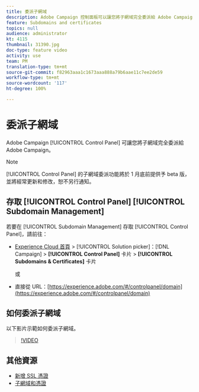 ```yaml
---
title: 委派子網域
description: Adobe Campaign 控制面板可以讓您將子網域完全委派給 Adobe Campaign。請依照下列步驟以執行此操作。
feature: Subdomains and certificates
topics: null
audience: administrator
kt: 4115
thumbnail: 31390.jpg
doc-type: feature video
activity: use
team: PM
translation-type: tm+mt
source-git-commit: f82963aaa1c1673aaa888a79b6aae11c7ee2de59
workflow-type: tm+mt
source-wordcount: '117'
ht-degree: 100%

---
```



# 委派子網域

Adobe Campaign [!UICONTROL Control Panel] 可讓您將子網域完全委派給 Adobe Campaign。

>[!NOTE]
>
>[!UICONTROL Control Panel] 的子網域委派功能將於 1 月底前提供予 beta 版，並將經常更新和修改，恕不另行通知。

## 存取 [!UICONTROL Control Panel] [!UICONTROL Subdomain Management]

若要在 [!UICONTROL Subdomain Management] 存取 [!UICONTROL Control Panel]，請前往：

* [Experience Cloud 首頁](https://experience.adobe.com/#/home) > [!UICONTROL Solution picker]：[!DNL Campaign] > **[!UICONTROL Control Panel]** 卡片 > **[!UICONTROL Subdomains & Certificates]** 卡片

   或
* 直接從 URL：[https://experience.adobe.com/#/controlpanel/domain](https://experience.adobe.com/#/controlpanel/domain)

## 如何委派子網域

以下影片示範如何委派子網域。

>[!VIDEO](https://video.tv.adobe.com/v/31390?quality=12)

## 其他資源

* [新增 SSL 憑證](/help/control-panel-tutorials/subdomains-and-certificates/adding-ssl-certificates.md)
* [子網域和憑證](https://docs.adobe.com/content/help/zh-Hant/control-panel/using/subdomains-and-certificates/renewing-subdomain-certificate.html)
